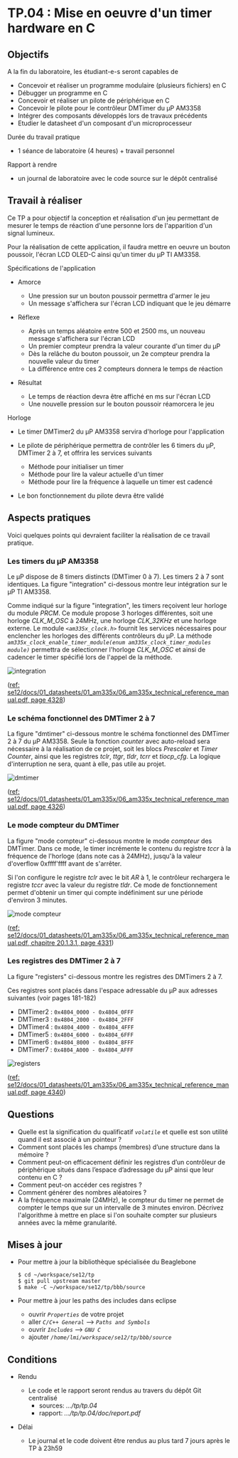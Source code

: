 # TP.04 : Mise en oeuvre d'un timer hardware en C

## Objectifs

A la fin du laboratoire, les étudiant-e-s seront capables de

* Concevoir et réaliser un programme modulaire (plusieurs fichiers) en C
* Débugger un programme en C
* Concevoir et réaliser un pilote de périphérique en C
* Concevoir le pilote pour le contrôleur DMTimer du µP AM3358
* Intégrer des composants développés lors de travaux précédents
* Etudier le datasheet d'un composant d'un microprocesseur

Durée du travail pratique

* 1 séance de laboratoire (4 heures) + travail personnel

Rapport à rendre

* un journal de laboratoire avec le code source sur le dépôt centralisé

## Travail à réaliser

Ce TP a pour objectif la conception et réalisation d'un jeu permettant de
mesurer le temps de réaction d'une personne lors de l'apparition d'un signal
lumineux.

Pour la réalisation de cette application, il faudra mettre en oeuvre un bouton
poussoir, l'écran LCD OLED-C ainsi qu'un timer du µP TI AM3358.

Spécifications de l'application

* Amorce
  * Une pression sur un bouton poussoir permettra d'armer le jeu
  * Un message s'affichera sur l'écran LCD indiquant que le jeu démarre

* Réflexe
  * Après un temps aléatoire entre 500 et 2500 ms, un nouveau message
    s'affichera sur l'écran LCD
  * Un premier compteur prendra la valeur courante d'un timer du µP
  * Dès la relâche du bouton poussoir, un 2e compteur prendra la nouvelle
    valeur du timer
  * La différence entre ces 2 compteurs donnera le temps de réaction

* Résultat
  * Le temps de réaction devra être affiché en ms sur l'écran LCD
  * Une nouvelle pression sur le bouton poussoir réamorcera le jeu


Horloge

  * Le timer DMTimer2 du µP AM3358 servira d'horloge pour l'application

  * Le pilote de périphérique permettra de contrôler les 6 timers du µP,
    DMTimer 2 à 7, et offrira les services suivants
    * Méthode pour initialiser un timer
    * Méthode pour lire la valeur actuelle d'un timer
    * Méthode pour lire la fréquence à laquelle un timer est cadencé

  * Le bon fonctionnement du pilote devra être validé

## Aspects pratiques

Voici quelques points qui devraient faciliter la réalisation de ce
travail pratique.

### Les timers du µP AM3358
Le µP dispose de 8 timers distincts (DMTimer 0 à 7). Les timers 2 à 7 sont
identiques. La figure "integration" ci-dessous montre leur intégration sur
le µP TI AM3358.

Comme indiqué sur la figure "integration", les timers reçoivent leur horloge
du module _PRCM_. Ce module propose 3 horloges différentes, soit une horloge
_CLK_M_OSC_ à 24MHz, une horloge _CLK_32KHz_ et une horloge externe.
Le module _`<am335x_clock.h>`_ fournit les services nécessaires pour enclencher
les horloges des différents contrôleurs du µP. La méthode
_`am335x_clock_enable_timer_module(enum am335x_clock_timer_modules module)`_
permettra de sélectionner l'horloge _CLK_M_OSC_ et ainsi de cadencer le timer
spécifié lors de l'appel de la méthode.

![integration](img/integration.png)

([ref: se12/docs/01_datasheets/01_am335x/06_am335x_technical_reference_manual.pdf, page 4328](https://gitlab.forge.hefr.ch/se12-1819/se12/blob/master/docs/01_datasheets/01_am335x/06_am335x_technical_reference_manual.pdf))


### Le schéma fonctionnel des DMTimer 2 à 7
La figure "dmtimer" ci-dessous montre le schéma fonctionnel des DMTimer 2 à 7
du µP AM3358. Seule la fonction _counter_ avec auto-reload sera nécessaire à la
réalisation de ce projet, soit les blocs _Prescaler_ et _Timer Counter_, ainsi
que les registres _tclr_, _ttgr_, _tldr_, _tcrr_ et _tiocp_cfg_. La logique
d'interruption ne sera, quant à elle, pas utile au projet.

![dmtimer](img/dmtimer.png)

([ref: se12/docs/01_datasheets/01_am335x/06_am335x_technical_reference_manual.pdf, page 4326](https://gitlab.forge.hefr.ch/se12-1819/se12/blob/master/docs/01_datasheets/01_am335x/06_am335x_technical_reference_manual.pdf))

### Le mode compteur du DMTimer

La figure "mode compteur" ci-dessous montre le mode _compteur_ des DMTimer.
Dans ce mode, le timer incrémente le contenu du registre _tccr_ à la
fréquence de l'horloge (dans note cas à 24MHz), jusqu'à la valeur d'overflow
0xffff'ffff avant de s'arrêter.

Si l'on configure le registre _tclr_ avec le bit _AR_  à 1, le contrôleur
rechargera le registre _tccr_ avec la valeur du registre _tldr_. Ce mode de
fonctionnement permet d'obtenir un timer qui compte indéfiniment sur une
période d'environ 3 minutes.

![mode compteur](img/counter_mode.png)

([ref: se12/docs/01_datasheets/01_am335x/06_am335x_technical_reference_manual.pdf, chapitre 20.1.3.1, page 4331](https://gitlab.forge.hefr.ch/se12-1819/se12/blob/master/docs/01_datasheets/01_am335x/06_am335x_technical_reference_manual.pdf))

### Les registres des DMTimer 2 à 7

La figure "registers" ci-dessous montre les registres des DMTimers 2 à 7.

Ces registres sont placés dans l'espace adressable du µP aux adresses suivantes (voir pages 181-182)

 * DMTimer2 : `0x4804_0000 - 0x4804_0FFF`
 * DMTimer3 : `0x4804_2000 - 0x4804_2FFF`
 * DMTimer4 : `0x4804_4000 - 0x4804_4FFF`
 * DMTimer5 : `0x4804_6000 - 0x4804_6FFF`
 * DMTimer6 : `0x4804_8000 - 0x4804_8FFF`
 * DMTimer7 : `0x4804_A000 - 0x4804_AFFF`

![registers](img/regs.png)

([ref: se12/docs/01_datasheets/01_am335x/06_am335x_technical_reference_manual.pdf, page 4340](https://gitlab.forge.hefr.ch/se12-1819/se12/blob/master/docs/01_datasheets/01_am335x/06_am335x_technical_reference_manual.pdf))

## Questions

* Quelle est la signification du qualificatif _`volatile`_ et quelle est son
  utilité quand il est associé à un pointeur ?
* Comment sont placés les champs (membres) d’une structure dans la mémoire ?
* Comment peut-on efficacement définir les registres d’un contrôleur de
  périphérique situés dans l’espace d’adressage du µP ainsi que leur
  contenu en C ?
* Comment peut-on accéder ces registres ?
* Comment générer des nombres aléatoires ?
* A la fréquence maximale (24MHz), le compteur du timer ne permet de compter
  le temps que sur un intervalle de 3 minutes environ. Décrivez l'algorithme
  à mettre en place si l'on souhaite compter sur plusieurs années avec la
  même granularité.

## Mises à jour

* Pour mettre à jour la bibliothèque spécialisée du Beaglebone

    ```
    $ cd ~/workspace/se12/tp
    $ git pull upstream master
    $ make -C ~/workspace/se12/tp/bbb/source
    ```

* Pour mettre à jour les paths des includes dans eclipse
  * ouvrir _`Properties`_ de votre projet
  * aller   _`C/C++ General`_  --> _`Paths and Symbols`_
  * ouvrir _`Includes`_ --> _`GNU C`_
  * ajouter _`/home/lmi/workspace/se12/tp/bbb/source`_

## Conditions

* Rendu
  * Le code et le rapport seront rendus au travers du dépôt Git centralisé
    * sources: _.../tp/tp.04_
    * rapport: _.../tp/tp.04/doc/report.pdf_

* Délai
  * Le journal et le code doivent être rendus au plus tard 7 jours après
    le TP à 23h59

